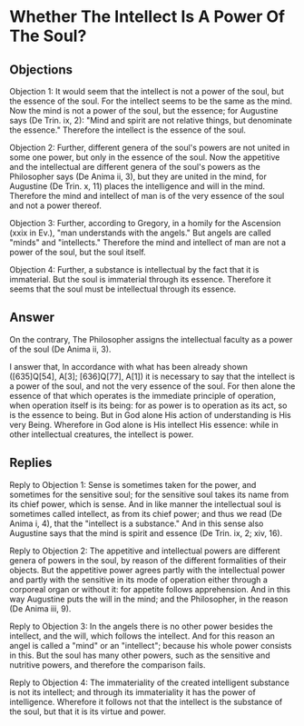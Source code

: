 # Whether The Intellect Is A Power Of The Soul?

## Objections

Objection 1: It would seem that the intellect is not a power of the soul, but the essence of the soul. For the intellect seems to be the same as the mind. Now the mind is not a power of the soul, but the essence; for Augustine says (De Trin. ix, 2): "Mind and spirit are not relative things, but denominate the essence." Therefore the intellect is the essence of the soul.

Objection 2: Further, different genera of the soul's powers are not united in some one power, but only in the essence of the soul. Now the appetitive and the intellectual are different genera of the soul's powers as the Philosopher says (De Anima ii, 3), but they are united in the mind, for Augustine (De Trin. x, 11) places the intelligence and will in the mind. Therefore the mind and intellect of man is of the very essence of the soul and not a power thereof.

Objection 3: Further, according to Gregory, in a homily for the Ascension (xxix in Ev.), "man understands with the angels." But angels are called "minds" and "intellects." Therefore the mind and intellect of man are not a power of the soul, but the soul itself.

Objection 4: Further, a substance is intellectual by the fact that it is immaterial. But the soul is immaterial through its essence. Therefore it seems that the soul must be intellectual through its essence.

## Answer

On the contrary, The Philosopher assigns the intellectual faculty as a power of the soul (De Anima ii, 3).

I answer that, In accordance with what has been already shown ([635]Q[54], A[3]; [636]Q[77], A[1]) it is necessary to say that the intellect is a power of the soul, and not the very essence of the soul. For then alone the essence of that which operates is the immediate principle of operation, when operation itself is its being: for as power is to operation as its act, so is the essence to being. But in God alone His action of understanding is His very Being. Wherefore in God alone is His intellect His essence: while in other intellectual creatures, the intellect is power.

## Replies

Reply to Objection 1: Sense is sometimes taken for the power, and sometimes for the sensitive soul; for the sensitive soul takes its name from its chief power, which is sense. And in like manner the intellectual soul is sometimes called intellect, as from its chief power; and thus we read (De Anima i, 4), that the "intellect is a substance." And in this sense also Augustine says that the mind is spirit and essence (De Trin. ix, 2; xiv, 16).

Reply to Objection 2: The appetitive and intellectual powers are different genera of powers in the soul, by reason of the different formalities of their objects. But the appetitive power agrees partly with the intellectual power and partly with the sensitive in its mode of operation either through a corporeal organ or without it: for appetite follows apprehension. And in this way Augustine puts the will in the mind; and the Philosopher, in the reason (De Anima iii, 9).

Reply to Objection 3: In the angels there is no other power besides the intellect, and the will, which follows the intellect. And for this reason an angel is called a "mind" or an "intellect"; because his whole power consists in this. But the soul has many other powers, such as the sensitive and nutritive powers, and therefore the comparison fails.

Reply to Objection 4: The immateriality of the created intelligent substance is not its intellect; and through its immateriality it has the power of intelligence. Wherefore it follows not that the intellect is the substance of the soul, but that it is its virtue and power.